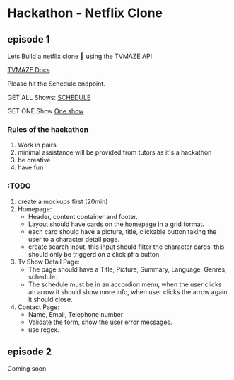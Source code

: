 # Hackathon - Netflix Clone

## episode 1
Lets Build a netflix clone 🚀 using the TVMAZE API 

[TVMAZE Docs](http://api.tvmaze.com/api)

Please hit the Schedule endpoint.

GET ALL Shows:
[SCHEDULE](http://api.tvmaze.com/schedule)

GET ONE Show
[One show](http://api.tvmaze.com/shows/1)


### Rules of the hackathon

1. Work in pairs
2. minimal assistance will be provided from tutors as it's a hackathon
3. be creative
4. have fun

### :TODO

1. create a mockups first (20min) 
2. Homepage:
    - Header, content container and footer.
    - Layout should have cards on the homepage in a grid format.
    - each card should have a picture, title, clickable button taking the user to a character detail page.
    - create search input, this input should filter the character cards, this should only be triggerd on a click pf a button.
3. Tv Show Detail Page:
    - The page should have a Title, Picture, Summary, Language, Genres, schedule.
    - The schedule must be in an accordion menu, when the user clicks an arrow it should show more info, when user clicks the arrow again it should close. 
4. Contact Page:
    - Name, Email, Telephone number
    - Validate the form, show the user error messages.
    - use regex.
    
    
## episode 2

Coming soon

